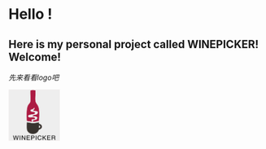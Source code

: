 # Hello ! 
##  Here is my personal project called **WINEPICKER**! Welcome!

_先来看看logo吧_

<img src="https://github.com/bjtuwanghui/mywinepicker/raw/master/images_introduction/logo.png?raw=true" width="20%" height="20%">


